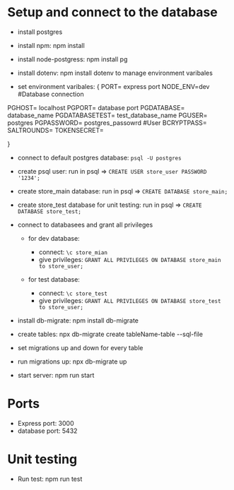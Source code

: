 # Setup and connect to the database #
- install postgres

- install npm: npm install

- install node-postgress: npm install pg

- install dotenv: npm install dotenv to manage environment varibales

- set environment varibales:
{
PORT= express port
NODE_ENV=dev
#Database connection

PGHOST= localhost
PGPORT= database port
PGDATABASE= database_name
PGDATABASETEST= test_database_name
PGUSER= postgres
PGPASSWORD= postgres_passowrd
#User
BCRYPTPASS= 
SALTROUNDS=
TOKENSECRET= 

}

- connect to default postgres database: `psql -U postgres`

- create psql user: run in psql => `CREATE USER store_user PASSWORD '1234';`

- create store_main database: run in psql => `CREATE DATABASE store_main;`

- create store_test database for unit testing: run in psql => `CREATE DATABASE store_test;`

- connect to databasees and grant all privileges

  - for dev database: 

    - connect: `\c store_mian`
    - give privileges: `GRANT ALL PRIVILEGES ON DATABASE store_main to store_user;`

  - for test database:
  
    - connect: `\c store_test`
    - give privileges: `GRANT ALL PRIVILEGES ON DATABASE store_test to store_user;`

- install db-migrate: npm install db-migrate

- create tables: npx db-migrate create tableName-table --sql-file

- set migrations up and down for every table

- run migrations up: npx db-migrate up

- start server: npm run start

# Ports #
- Express port: 3000
- database port: 5432

# Unit testing #
- Run test: npm run test



